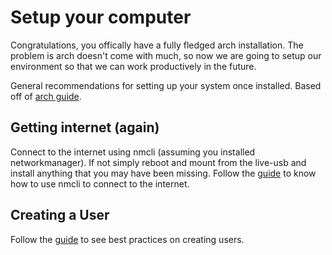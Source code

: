 # Setup your computer

Congratulations, you offically have a fully fledged arch installation. The problem is arch doesn't come with much, so now we are going to setup our environment so that we can work productively in the future.

General recommendations for setting up your system once installed. Based off of [arch guide](https://wiki.archlinux.org/title/General_recommendations).

## Getting internet (again)

Connect to the internet using nmcli (assuming you installed networkmanager). If not simply reboot and mount from the live-usb and install anything that you may have been missing. Follow the [guide](https://wiki.archlinux.org/title/NetworkManager#Usage) to know how to use nmcli to connect to the internet.

## Creating a User
Follow the [guide](https://wiki.archlinux.org/title/Users_and_groups#User_management) to see best practices on creating users.
